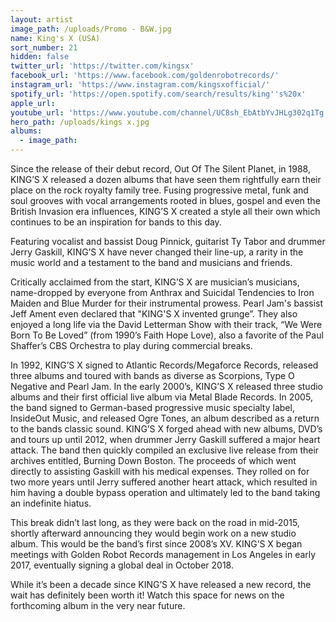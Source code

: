 ```yaml
---
layout: artist
image_path: /uploads/Promo - B&W.jpg
name: King's X (USA)
sort_number: 21
hidden: false
twitter_url: 'https://twitter.com/kingsx'
facebook_url: 'https://www.facebook.com/goldenrobotrecords/'
instagram_url: 'https://www.instagram.com/kingsxofficial/'
spotify_url: 'https://open.spotify.com/search/results/king''s%20x'
apple_url:
youtube_url: 'https://www.youtube.com/channel/UC8sh_EbAtbYvJHLg302q1Tg'
hero_path: /uploads/kings x.jpg
albums:
  - image_path:
---
```


Since the release of their debut record, Out Of The Silent Planet, in 1988, KING’S X released a dozen albums that have seen them rightfully earn their place on the rock royalty family tree. Fusing progressive metal, funk and soul grooves with vocal arrangements rooted in blues, gospel and even the British Invasion era influences, KING’S X created a style all their own which continues to be an inspiration for bands to this day.

Featuring vocalist and bassist Doug Pinnick, guitarist Ty Tabor and drummer Jerry Gaskill, KING’S X have never changed their line-up, a rarity in the music world and a testament to the band and musicians and friends.

Critically acclaimed from the start, KING’S X are musician’s musicians, name-dropped by everyone from Anthrax and Suicidal Tendencies to Iron Maiden and Blue Murder for their instrumental prowess. Pearl Jam's bassist Jeff Ament even declared that "KING'S X invented grunge”. They also enjoyed a long life via the David Letterman Show with their track, “We Were Born To Be Loved” (from 1990’s Faith Hope Love), also a favorite of the Paul Shaffer’s CBS Orchestra to play during commercial breaks.

In 1992, KING’S X signed to Atlantic Records/Megaforce Records, released three albums and toured with bands as diverse as Scorpions, Type O Negative and Pearl Jam. In the early 2000’s, KING’S X released three studio albums and their first official live album via Metal Blade Records. In 2005, the band signed to German-based progressive music specialty label, InsideOut Music, and released Ogre Tones, an album described as a return to the bands classic sound. KING’S X forged ahead with new albums, DVD’s and tours up until 2012, when drummer Jerry Gaskill suffered a major heart attack. The band then quickly compiled an exclusive live release from their archives entitled, Burning Down Boston. The proceeds of which went directly to assisting Gaskill with his medical expenses. They rolled on for two more years until Jerry suffered another heart attack, which resulted in him having a double bypass operation and ultimately led to the band taking an indefinite hiatus.

This break didn’t last long, as they were back on the road in mid-2015, shortly afterward announcing they would begin work on a new studio album. This would be the band’s first since 2008’s XV. KING’S X began meetings with Golden Robot Records management in Los Angeles in early 2017, eventually signing a global deal in October 2018.

While it’s been a decade since KING’S X have released a new record, the wait has definitely been worth it! Watch this space for news on the forthcoming album in the very near future.